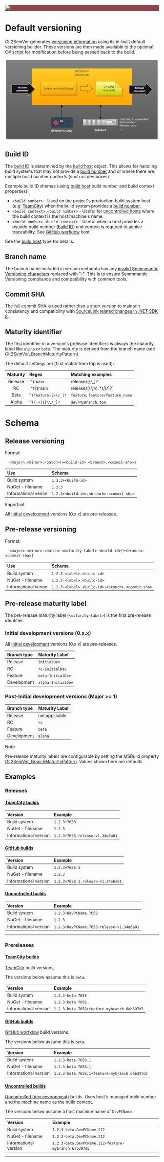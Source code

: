 ﻿---
uid: default-versioning
---

<div style="background-color:#944248;padding:0px;margin-bottom:0.5em">
  <img src="https://noetictools.github.io/Git2SemVer.MSBuild/Images/Git2SemVer_banner_840x70.png"/>
</div>

# Default versioning

Git2SemVer generates [versioning information](xref:NoeticTools.Git2SemVer.MSBuild.Versioning.Generation.IVersionOutputs) using its in-built default versioning builder.
These versions are then made available to the optional [C# script](xref:csharp-script) for modification before being passed back to the build.

![](../Images/MSBuild_tasks_01.png)

## Build ID

The [build ID](xref:glossary#build-id) is determined by the [build host](xref:build-hosts) object.
This allows for handling build systems that may not provide a [build number](xref:glossary#build-number) and or where there are multiple build number contexts (such as dev boxes).

Example build ID shemas (using [build host](xref:build-hosts) build number and build context properties):

* `<build number>`  - Used on the project's production build system host (e.g: [TeamCity](xref:teamcity)) when the build system provides a [build number](xref:glossary#build-number).
* `<build context>.<build number>` - Useful for [uncontrolled hosts](xref:uncontrolled-host) where the build context is the host machine's name.
* `<build number>.<build context>` - Useful when a host provides a psuedo build number ([build ID](xref:glossary#build-id)) and context is required to achive traceability. See [GitHub worfklow](xref:github-workflows) host.

See the [build host](xref:build-hosts) type for details.

## Branch name

The branch name included in version metadata has any [invalid Semmmantic Versioning characters](https://semver.org/#spec-item-10) replaced with "-".
This is to ensure Semmmantic Versioning compliance and compatibility with common tools.

## Commit SHA

The full commit SHA is used rather than a short version to maintain consistency and compatibility with [SourceLink related changes in .NET SDK 8](https://learn.microsoft.com/en-us/dotnet/core/compatibility/sdk/8.0/source-link).

## Maturity identifier

The first identifier in a version's prelease identifiers is always the maturity label like `alpha` or `beta`.
The maturity is derived from the branch name (see [Git2SemVer_BranchMaturityPattern](xref:msbuild-properties)).

The default settings are (first match from top is used):

| Maturity | Regex                                     | Matching examples  |
| :---:    |:---                                       |:---                |
| Release  | `^(main|release)[\\/_]?`                  | `main`, `release`, `release/release_name` |
| RC       | `^(?<rc>(main|release)[\\/_]rc.*)[\\/_]?` | `main/rc`, `release/rc5`  |
| Beta     | `^(feature)[\\/_]?`                       | `feature`, `feature/feature_name`  |
| Alpha    | `^((.+))[\\/_]?`                          | `dev/MyBranch`, `tom` |

# Schema

## Release versioning

Format:

```
  <major>.<minor>.<patch>[+<build-id>.<branch>.<commit-sha>]
```

| Use                   | Schema                                           |
|:---                   |:---                                              |
| Build system          | `1.2.3+<build-id>`                               |
| NuGet - filename      | `1.2.3`                                          |
| Informational verion  | `1.2.3+<build-id>.<branch>.<commit-sha>`         |

> [!IMPORTANT]  
> All [initial development](https://semver.org/#spec-item-4) versions (0.x.x) are pre-releases.

## Pre-release versioning

Format:

```
  <major>.<minor>.<patch>-<maturity-label>.<build-id>[+<branch>.<commit-sha>]
```

| Use                   | Schema                                           |
|:---                   |:---                                              |
| Build system          | `1.2.3-<label>.<build-id>`                       |
| NuGet - filename      | `1.2.3-<label>.<build-id>`                       |
| Informational verion  | `1.2.3-<label>.<build-id>+<branch>.<commit-sha>` |

## Pre-release maturity label

The pre-release maturity label (`<maturity-label>`) is the first pre-release identifier.

### Initial development versions (0.x.x)

All [initial development](https://semver.org/#spec-item-4) versions (0.x.x) are pre-releases.

| Branch type      | Maturity Label     |
|:---              |:--                 |
| Release          | `InitialDev`       |
| RC               | `rc-InitialDev`    |
| Feature          | `beta-InitialDev`  |
| Development      | `alpha-InitialDev` |

### Post-Initial development versions (Major >= 1)

| Branch type      | Maturity Label     |
|:---              |:--                 |
| Release          | not applicable     |
| RC               | `rc`               |
| Feature          | `beta`             |
| Development      | `alpha`            |

> [!NOTE]
> Pre-release maturity labels are configurable by setting the MSBuild property [Git2SemVer_BranchMaturityPattern](xref:glossary).
> Values shown here are defaults.

## Examples

### Releases

#### [TeamCity builds](#tab/controlled-build-teamcity)

| Version               | Example          |
|:---                   |:---                             |
| Build system          | `1.2.3+7658`                    |
| NuGet - filename      | `1.2.3`                         |
| Informational version | `1.2.3+7658.release-v1.34e6a01` |

#### [GitHub builds](#tab/controlled-build-github)

| Version               | Example         |
|:---                   |:---                               |
| Build system          | `1.2.3+7658.1`                    |
| NuGet - filename      | `1.2.3`                           |
| Informational version | `1.2.3+7658.1.release-v1.34e6a01` |

#### [Uncontrolled builds](#tab/uncontrolled-build)

| Version               | Example          |
|:---                   |:---                                       |
| Build system          | `1.2.3+DevPCName.7658`                    |
| NuGet - filename      | `1.2.3`                                   |
| Informational version | `1.2.3+DevPCName.7658.release-v1.34e6a01` |

---

### Prereleases

#### [TeamCity builds](#tab/controlled-build-teamcity)

[TeamCity](xref:teamcity) build versions.

The versions below assume this is `beta`.

| Version               | Example                                |
|:---                   |:---                                         |
| Build system          | `1.2.3-beta.7658`                           |
| NuGet - filename      | `1.2.3-beta.7658`                           |
| Informational version | `1.2.3-beta.7658+feature-mybranch.6ab397d5` |

#### [GitHub builds](#tab/controlled-build-github)

[GitHub worfklow](xref:github-workflows) build versions.

The versions below assume this is `beta`.

| Version | Example                                           |
|:---                   |:---                                           |
| Build system          | `1.2.3-beta.7658.1`                           |
| NuGet - filename      | `1.2.3-beta.7658.1`                           |
| Informational version | `1.2.3-beta.7658.1+feature-mybranch.6ab397d5` |

#### [Uncontrolled builds](#tab/uncontrolled-build)

[Uncontrolled (dev environment)](xref:uncontrolled-host) builds. Uses host's managed build number and the machine name as the build context.

The versions below assume a host machine name of `DevPCName`.

| Version | Example                                           |
|:---                  |:---                                                       |
| Build system         | `1.2.3-beta.DevPCName.212`                            |
| NuGet - filename     | `1.2.3-beta.DevPCName.212`                            |
| Informational version | `1.2.3-beta.DevPCName.212+feature-mybranch.6ab397d5`  |

---

